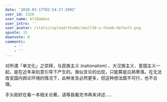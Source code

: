 ```yaml
---
date: '2018-03-17T02:54:27.509Z'
user_id: 3328
user_name: AltBambus
user_intro: ''
user_avatar: /static/upload/thumb/small50-u-thumb-default.png
upvote: 15
downvote: 0
comments:
    - ''
    - ''
---
```


对所谓「单文化」之崇拜，与民族主义 (nationalism) 、大汉族主义、爱国主义一起，是在近年来刻意引导下产生的。类似言论的出现，只能算是瓜熟蒂落。在无法改变国内舆论环境的情况下，此种发言必然更多，但这种想法既不可行，也不合理。

  

手头刚好在看一本相关论著，请等我看完书再来详述……
